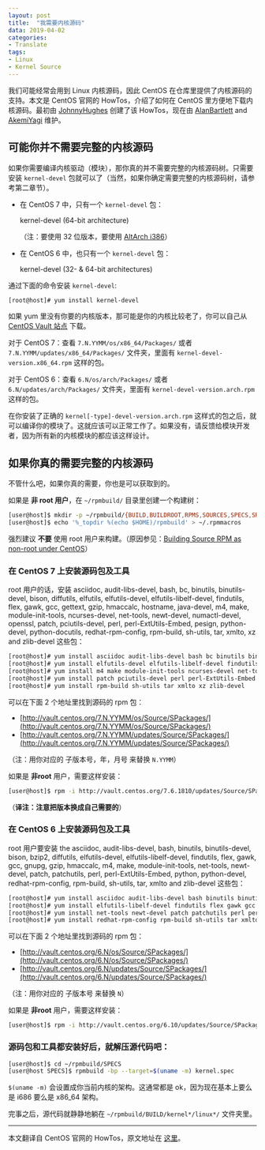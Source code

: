 ```yaml
---
layout: post
title:  "我需要内核源码"
data: 2019-04-02
categories:
- Translate
tags:
- Linux
- Kernel Source
---
```


我们可能经常会用到 Linux 内核源码，因此 CentOS 在仓库里提供了内核源码的支持。本文是 CentOS 官网的 HowTos，介绍了如何在 CentOS 里方便地下载内核源码。最初由 [JohnnyHughes](https://wiki.centos.org/JohnnyHughes) 创建了该 HowTos，现在由 [AlanBartlett](https://wiki.centos.org/AlanBartlett) and [AkemiYagi](https://wiki.centos.org/AkemiYagi) 维护。

## 可能你并不需要完整的内核源码

如果你需要编译内核驱动（模块），那你真的并不需要完整的内核源码树。只需要安装 `kernel-devel` 包就可以了（当然，如果你确定需要完整的内核源码树，请参考第二章节）。

- 在 CentOS 7 中，只有一个 `kernel-devel` 包：

    kernel-devel (64-bit architecture)
    
    （注：要使用 32 位版本，要使用 [AltArch i386](https://wiki.centos.org/SpecialInterestGroup/AltArch/i386)）
- 在 CentOS 6 中，也只有一个 `kernel-devel` 包：

    kernel-devel (32- & 64-bit architectures)

通过下面的命令安装 `kernel-devel`:

``` bash
[root@host]# yum install kernel-devel
```

如果 yum 里没有你要的内核版本，那可能是你的内核比较老了，你可以自己从 [CentOS Vault 站点](http://vault.centos.org/) 下载。

对于 CentOS 7：查看 `7.N.YYMM/os/x86_64/Packages/` 或者 `7.N.YYMM/updates/x86_64/Packages/` 文件夹，里面有 `kernel-devel-version.x86_64.rpm` 这样的包。

对于 CentOS 6：查看 `6.N/os/arch/Packages/` 或者 `6.N/updates/arch/Packages/` 文件夹，里面有 `kernel-devel-version.arch.rpm` 这样的包。

在你安装了正确的 `kernel[-type]-devel-version.arch.rpm` 这样式的包之后，就可以编译你的模块了。这就应该可以正常工作了。如果没有，请反馈给模块开发者，因为所有新的内核模块的都应该这样设计。


## 如果你真的需要完整的内核源码

不管什么吧，如果你真的需要，你也是可以获取到的。

如果是 **非 root 用户**，在 `~/rpmbuild/` 目录里创建一个构建树：

``` bash
[user@host]$ mkdir -p ~/rpmbuild/{BUILD,BUILDROOT,RPMS,SOURCES,SPECS,SRPMS}
[user@host]$ echo '%_topdir %(echo $HOME)/rpmbuild' > ~/.rpmmacros
```

强烈建议 **不要** 使用 root 用户来构建。（原因参见：[Building Source RPM as non-root under CentOS](http://www.owlriver.com/tips/non-root/)）

### 在 CentOS 7 上安装源码包及工具

root 用户的话，安装 asciidoc, audit-libs-devel, bash, bc, binutils, binutils-devel, bison, diffutils, elfutils, elfutils-devel, elfutils-libelf-devel, findutils, flex, gawk, gcc, gettext, gzip, hmaccalc, hostname, java-devel, m4, make, module-init-tools, ncurses-devel, net-tools, newt-devel, numactl-devel, openssl, patch, pciutils-devel, perl, perl-ExtUtils-Embed, pesign, python-devel, python-docutils, redhat-rpm-config, rpm-build, sh-utils, tar, xmlto, xz and zlib-devel 这些包：

``` bash
[root@host]# yum install asciidoc audit-libs-devel bash bc binutils binutils-devel bison diffutils elfutils
[root@host]# yum install elfutils-devel elfutils-libelf-devel findutils flex gawk gcc gettext gzip hmaccalc hostname java-devel
[root@host]# yum install m4 make module-init-tools ncurses-devel net-tools newt-devel numactl-devel openssl
[root@host]# yum install patch pciutils-devel perl perl-ExtUtils-Embed pesign python-devel python-docutils redhat-rpm-config
[root@host]# yum install rpm-build sh-utils tar xmlto xz zlib-devel
```
可以在下面 2 个地址里找到源码的 rpm 包：

- [http://vault.centos.org/7.N.YYMM/os/Source/SPackages/](http://vault.centos.org/7.N.YYMM/os/Source/SPackages/)
- [http://vault.centos.org/7.N.YYMM/updates/Source/SPackages/](http://vault.centos.org/7.N.YYMM/updates/Source/SPackages/)

（注：用你对应的 子版本号，年，月号 来替换 `N.YYMM`）

如果是 **非root** 用户，需要这样安装：

``` bash
[user@host]$ rpm -i http://vault.centos.org/7.6.1810/updates/Source/SPackages/kernel-3.10.0-957.10.1.el7.src.rpm 2>&1 | grep -v exist
```
（**译注：注意把版本换成自己需要的**）

### 在 CentOS 6 上安装源码包及工具

root 用户要安装 the asciidoc, audit-libs-devel, bash, binutils, binutils-devel, bison, bzip2, diffutils, elfutils-devel, elfutils-libelf-devel, findutils, flex, gawk, gcc, gnupg, gzip, hmaccalc, m4, make, module-init-tools, net-tools, newt-devel, patch, patchutils, perl, perl-ExtUtils-Embed, python, python-devel, redhat-rpm-config, rpm-build, sh-utils, tar, xmlto and zlib-devel 这些包：

``` bash
[root@host]# yum install asciidoc audit-libs-devel bash binutils binutils-devel bison bzip2 diffutils elfutils-devel
[root@host]# yum install elfutils-libelf-devel findutils flex gawk gcc gnupg gzip hmaccalc m4 make module-init-tools
[root@host]# yum install net-tools newt-devel patch patchutils perl perl-ExtUtils-Embed python python-devel
[root@host]# yum install redhat-rpm-config rpm-build sh-utils tar xmlto zlib-devel
```

可以在下面 2 个地址里找到源码的 rpm 包：

- [http://vault.centos.org/6.N/os/Source/SPackages/](http://vault.centos.org/6.N/os/Source/SPackages/)
- [http://vault.centos.org/6.N/updates/Source/SPackages/](http://vault.centos.org/6.N/updates/Source/SPackages/)

（注：用你对应的 子版本号 来替换 `N`）

如果是 **非root** 用户，需要这样安装：

``` bash
[user@host]$ rpm -i http://vault.centos.org/6.10/updates/Source/SPackages/kernel-2.6.32-754.11.1.el6.src.rpm 2>&1 | grep -v exist
```

### 源码包和工具都安装好后，就解压源代码吧：

``` bash
[user@host]$ cd ~/rpmbuild/SPECS
[user@host SPECS]$ rpmbuild -bp --target=$(uname -m) kernel.spec
```

`$(uname -m)` 会设置成你当前内核的架构。这通常都是 ok，因为现在基本上要么是 i686 要么是 x86_64 架构。

完事之后，源代码就静静地躺在 `~/rpmbuild/BUILD/kernel*/linux*/` 文件夹里。

---

本文翻译自 CentOS 官网的 HowTos，原文地址在 [这里](https://wiki.centos.org/HowTos/I_need_the_Kernel_Source)。